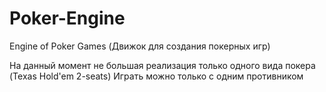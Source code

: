 # Poker-Engine
Engine of Poker Games
(Движок для создания покерных игр)

На данный момент не большая реализация только одного вида покера (Texas Hold'em 2-seats)
Играть можно только с одним противником
